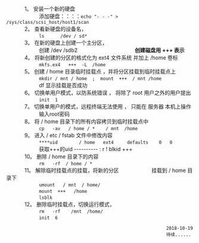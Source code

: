 
&ensp;&ensp;&ensp;&ensp;&ensp;&ensp;&ensp;1。 安装一个新的硬盘  
&ensp;&ensp;&ensp;&ensp;&ensp;&ensp;&ensp;&ensp;&ensp;&ensp;&ensp;&ensp; 添加硬盘：：：：`echo "- - -" > /sys/class/scsi_host/host1/scan   `   
&ensp;&ensp;&ensp;&ensp;&ensp;&ensp;&ensp;2。 查看新硬盘的设备名，       
&ensp;&ensp;&ensp;&ensp;&ensp;&ensp;&ensp;&ensp;&ensp;&ensp;&ensp;&ensp; `ls      /dev / sd* `  
&ensp;&ensp;&ensp;&ensp;&ensp;&ensp;&ensp;3。 在新的硬盘上创建一个主分区，  
&ensp;&ensp;&ensp;&ensp;&ensp;&ensp;&ensp;&ensp;&ensp;&ensp;&ensp;&ensp; 创建  /dev /sdb2&ensp;&ensp;&ensp;&ensp;&ensp;&ensp;&ensp;&ensp;&ensp;&ensp;&ensp;&ensp;&ensp;&ensp;&ensp;&ensp;&ensp;&ensp;&ensp;&ensp;&ensp;&ensp;**创建磁盘用 +++  表示**   
&ensp;&ensp;&ensp;&ensp;&ensp;&ensp;&ensp;4。 将新创建的分区的格式化为  ext4  文件系统   并加上 /home  卷标  
&ensp;&ensp;&ensp;&ensp;&ensp;&ensp;&ensp;&ensp;&ensp;&ensp;&ensp;&ensp; `mkfs.ex4   +++  -L  /home  `       
&ensp;&ensp;&ensp;&ensp;&ensp;&ensp;&ensp;5。 创建  / home 目录临时挂载点 ，并将分区挂载到临时挂载点上      
&ensp;&ensp;&ensp;&ensp;&ensp;&ensp;&ensp;&ensp;&ensp;&ensp;&ensp;&ensp; `mkdir / mnt / home  ;  mount  +++  / mnt /home  `   
&ensp;&ensp;&ensp;&ensp;&ensp;&ensp;&ensp;&ensp;&ensp;&ensp;&ensp;&ensp; df	显示挂载是否成功  
&ensp;&ensp;&ensp;&ensp;&ensp;&ensp;&ensp;6。 切换单用户模式，以防系统错误  ，  将除了  root  用户之外的用户提出    
&ensp;&ensp;&ensp;&ensp;&ensp;&ensp;&ensp;&ensp;&ensp;&ensp;&ensp;&ensp; `init  1  `       
&ensp;&ensp;&ensp;&ensp;&ensp;&ensp;&ensp;7。 切换单用户的模式，远程终端无法使用 ， 只能在  服务器  本机上操作   
&ensp;&ensp;&ensp;&ensp;&ensp;&ensp;&ensp;&ensp;&ensp;&ensp;&ensp;&ensp; 输入root密码  
&ensp;&ensp;&ensp;&ensp;&ensp;&ensp;&ensp;8。 将 / home 目录下的所有内容拷贝到临时挂载点中  
&ensp;&ensp;&ensp;&ensp;&ensp;&ensp;&ensp;&ensp;&ensp;&ensp;&ensp;&ensp; `cp   -av   / home / *    / mnt  /home  `    
&ensp;&ensp;&ensp;&ensp;&ensp;&ensp;&ensp;9。 进入 / etc / fstab  文件中修改内容  
&ensp;&ensp;&ensp;&ensp;&ensp;&ensp;&ensp;&ensp;&ensp;&ensp;&ensp;&ensp; `****uid        / home   ext4     defaults    0   0  `   
&ensp;&ensp;&ensp;&ensp;&ensp;&ensp;&ensp;&ensp;&ensp;&ensp;&ensp;&ensp; 获取+++的uid   ----------    : r ! blkid   +++  
&ensp;&ensp;&ensp;&ensp;&ensp;&ensp;&ensp;10。 删除 / home  目录下的内容   
&ensp;&ensp;&ensp;&ensp;&ensp;&ensp;&ensp;&ensp;&ensp;&ensp;&ensp;&ensp; `rm   -rf  / home / *  `      
&ensp;&ensp;&ensp;&ensp;&ensp;&ensp;&ensp;11。 解除临时挂载点的挂载，将新的分区&ensp;&ensp;&ensp;&ensp;&ensp;&ensp;&ensp;&ensp;&ensp;&ensp;&ensp;&ensp; 挂载到 / home 目录下    
&ensp;&ensp;&ensp;&ensp;&ensp;&ensp;&ensp;&ensp;&ensp;&ensp;&ensp;&ensp; `umount   / mnt  / home/  `   
&ensp;&ensp;&ensp;&ensp;&ensp;&ensp;&ensp;&ensp;&ensp;&ensp;&ensp;&ensp; `mount  +++   /home  `   
&ensp;&ensp;&ensp;&ensp;&ensp;&ensp;&ensp;&ensp;&ensp;&ensp;&ensp;&ensp; `lsblk  `     
&ensp;&ensp;&ensp;&ensp;&ensp;&ensp;&ensp;12。 删除临时挂载点，切换运行模式，  
&ensp;&ensp;&ensp;&ensp;&ensp;&ensp;&ensp;&ensp;&ensp;&ensp;&ensp;&ensp; `rm   -rf    /mnt  /home/  `    
&ensp;&ensp;&ensp;&ensp;&ensp;&ensp;&ensp;&ensp;&ensp;&ensp;&ensp;&ensp; `init  6  `     

                                                                2018-10-19      
                                                                待续......
